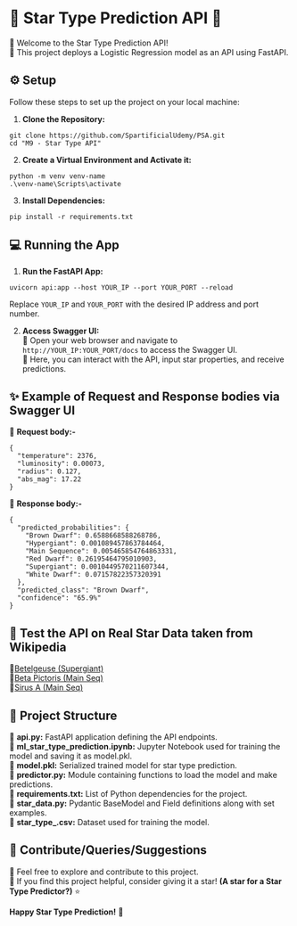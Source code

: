# 🌟 Star Type Prediction API 🌠

🔸 Welcome to the Star Type Prediction API!<br>
🔸 This project deploys a Logistic Regression model as an API using FastAPI.

## ⚙️ Setup
Follow these steps to set up the project on your local machine:
1. **Clone the Repository:**
```
git clone https://github.com/SpartificialUdemy/PSA.git
cd "M9 - Star Type API"
```
2. **Create a Virtual Environment and Activate it:** 
```
python -m venv venv-name
.\venv-name\Scripts\activate
```
3. **Install Dependencies:**
```
pip install -r requirements.txt
```

## 💻 Running the App
1. **Run the FastAPI App:**
```
uvicorn api:app --host YOUR_IP --port YOUR_PORT --reload
```
Replace `YOUR_IP` and `YOUR_PORT` with the desired IP address and port number.

2. **Access Swagger UI:**<br>
🔸 Open your web browser and navigate to `http://YOUR_IP:YOUR_PORT/docs` to access the Swagger UI.<br>
🔸 Here, you can interact with the API, input star properties, and receive predictions.

## ✨ Example of Request and Response bodies via Swagger UI

🔸 **Request body:-**
```
{
  "temperature": 2376,
  "luminosity": 0.00073,
  "radius": 0.127,
  "abs_mag": 17.22
}
```

🔸 **Response body:-**
```
{
  "predicted_probabilities": {
    "Brown Dwarf": 0.6588668588268786,
    "Hypergiant": 0.001089457863784464,
    "Main Sequence": 0.005465854764863331,
    "Red Dwarf": 0.26195464795010903,
    "Supergiant": 0.0010449570211607344,
    "White Dwarf": 0.07157822357320391
  },
  "predicted_class": "Brown Dwarf",
  "confidence": "65.9%"
}
```

## 💫 Test the API on Real Star Data taken from Wikipedia                 
🔸[Betelgeuse (Supergiant)](https://en.wikipedia.org/wiki/Betelgeuse)              
🔸[Beta Pictoris (Main Seq)](https://en.wikipedia.org/wiki/Beta_Pictoris)             
🔸[Sirus A (Main Seq)](https://en.wikipedia.org/wiki/Sirius)                  

## 📁 Project Structure
🔸 **api.py:** FastAPI application defining the API endpoints.<br>
🔸 **ml_star_type_prediction.ipynb:** Jupyter Notebook used for training the model and saving it as model.pkl.<br>
🔸 **model.pkl:** Serialized trained model for star type prediction.<br>
🔸 **predictor.py:** Module containing functions to load the model and make predictions.<br>
🔸 **requirements.txt:** List of Python dependencies for the project.<br>
🔸 **star_data.py:** Pydantic BaseModel and Field definitions along with set examples.<br>
🔸 **star_type_.csv:** Dataset used for training the model.<br>

## 🤝 Contribute/Queries/Suggestions
🔸 Feel free to explore and contribute to this project.<br>
🔸 If you find this project helpful, consider giving it a star! **(A star for a Star Type Predictor?)** ⭐️<br>

**Happy Star Type Prediction!** 🌌
